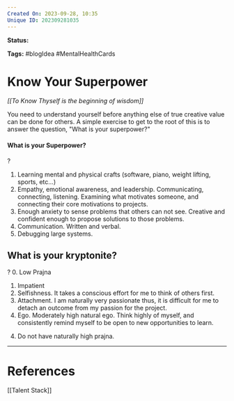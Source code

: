 ```yaml
---
Created On: 2023-09-28, 10:35
Unique ID: 202309281035
---
```

**Status:** 

**Tags:** #blogIdea #MentalHealthCards 

# Know Your Superpower

*[[To Know Thyself is the beginning of wisdom]]*

You need to understand yourself before anything else of true creative value can be done for others. A simple exercise to get to the root of this is to answer the question, "What is your superpower?"

#### What is your Superpower? 
?
1. Learning mental and physical crafts (software, piano, weight lifting, sports, etc...)
2. Empathy, emotional awareness, and leadership. Communicating, connecting, listening. Examining what motivates someone, and connecting their core motivations to projects. 
3. Enough anxiety to sense problems that others can not see. Creative and confident enough to propose solutions to those problems.
4. Communication. Written and verbal. 
5. Debugging large systems.
<!--SR:!2024-08-23,36,230-->

<!--SR:!2023-10-29,13,250!2023-10-12,3,250-->


## What is your kryptonite?
?
0. Low Prajna
1. Impatient
1. Selfishness. It takes a conscious effort for me to think of others first. 
2. Attachment. I am naturally very passionate thus, it is difficult for me to detach an outcome from my passion for the project.
3. Ego. Moderately high natural ego. Think highly of myself, and consistently remind myself to be open to new opportunities to learn.
<!--SR:!2024-09-16,35,170-->

4. Do not have naturally high prajna.<!--SR:!2023-10-20,2,230-->

<!--SR:!2023-10-17,1,230!2023-11-05,11,250-->


---
# References

[[Talent Stack]]
